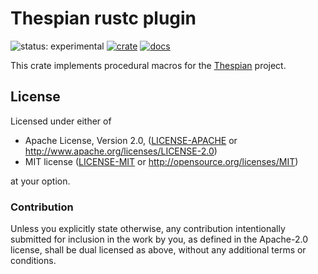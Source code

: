 # Thespian rustc plugin

![status: experimental](https://img.shields.io/badge/status-experimental-orange)
[![crate](https://img.shields.io/crates/v/thespian_plugin.svg)](https://crates.io/crates/thespian_plugin)
[![docs](https://docs.rs/thespian_plugin/badge.svg)](https://docs.rs/thespian_plugin)

This crate implements procedural macros for the [Thespian](https://github.com/davidkern/thespian) project.

## License

Licensed under either of

 * Apache License, Version 2.0, ([LICENSE-APACHE](LICENSE-APACHE) or http://www.apache.org/licenses/LICENSE-2.0)
 * MIT license ([LICENSE-MIT](LICENSE-MIT) or http://opensource.org/licenses/MIT)

at your option.

### Contribution

Unless you explicitly state otherwise, any contribution intentionally submitted
for inclusion in the work by you, as defined in the Apache-2.0 license, shall be dual licensed as above, without any
additional terms or conditions.
